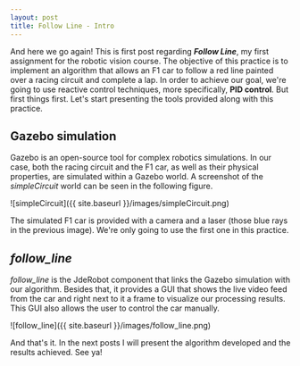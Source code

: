 ```yaml
---
layout: post
title: Follow Line - Intro
---
```

And here we go again! This is first post regarding ***Follow Line***, my first assignment for the robotic vision course. The objective of this practice is to implement an algorithm that allows an F1 car to follow a red line painted over a racing circuit and complete a lap. In order to achieve our goal, we're going to use reactive control techniques, more specifically, **PID control**. But first things first. Let's start presenting the tools provided along with this practice.

## Gazebo simulation
Gazebo is an open-source tool for complex robotics simulations. In our case, both the racing circuit and the F1 car, as well as their physical properties, are simulated within a Gazebo world. A screenshot of the *simpleCircuit* world can be seen in the following figure.

![simpleCircuit]({{ site.baseurl }}/images/simpleCircuit.png)

The simulated F1 car is provided with a camera and a laser (those blue rays in the previous image). We're only going to use the first one in this practice.

## *follow_line* 
*follow_line* is the JdeRobot component that links the Gazebo simulation with our algorithm. Besides that, it provides a GUI that shows the live video feed from the car and right next to it a frame to visualize our processing results. This GUI also allows the user to control the car manually.

![follow_line]({{ site.baseurl }}/images/follow_line.png)

And that's it. In the next posts I will present the algorithm developed and the results achieved. See ya!






